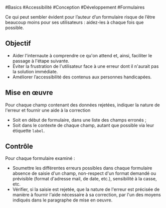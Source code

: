 
#Basics #Accessibilité #Conception #Développement #Formulaires

Ce qui peut sembler évident pour l’auteur d’un formulaire risque de l’être beaucoup moins pour ses utilisateurs : aidez-les à chaque fois que possible.

Objectif
--------

*   Aider l'internaute à comprendre ce qu'on attend et, ainsi, faciliter le passage à l'étape suivante.
*   Éviter la frustration de l'utilisateur face à une erreur dont il n'aurait pas la solution immédiate.
*   Améliorer l’accessibilité des contenus aux personnes handicapées.

Mise en œuvre
-------------

Pour chaque champ contenant des données rejetées, indiquer la nature de l'erreur et fournir une aide à la correction

*   Soit en début de formulaire, dans une liste des champs erronés ;
*   Soit dans le contexte de chaque champ, autant que possible via leur étiquette `label`.

Contrôle
--------

Pour chaque formulaire examiné :

*   Soumettre les différentes erreurs possibles dans chaque formulaire absence de saisie d'un champ, non-respect d'un format demandé ou prévisible (format d'adresse mail, de date, etc.), sensibilité à la casse, etc.
*   Vérifier, si la saisie est rejetée, que la nature de l'erreur est précisée de manière à fournir l'aide nécessaire à sa correction, par l'un des moyens indiqués dans le paragraphe de mise en oeuvre.
